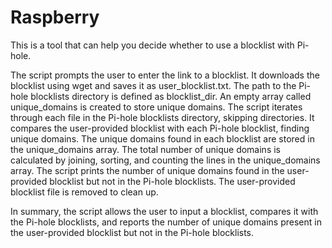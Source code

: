 # Raspberry

This is a tool that can help you decide whether to use a blocklist with Pi-hole.

The script prompts the user to enter the link to a blocklist.
It downloads the blocklist using wget and saves it as user_blocklist.txt.
The path to the Pi-hole blocklists directory is defined as blocklist_dir.
An empty array called unique_domains is created to store unique domains.
The script iterates through each file in the Pi-hole blocklists directory, skipping directories.
It compares the user-provided blocklist with each Pi-hole blocklist, finding unique domains.
The unique domains found in each blocklist are stored in the unique_domains array.
The total number of unique domains is calculated by joining, sorting, and counting the lines in the unique_domains array.
The script prints the number of unique domains found in the user-provided blocklist but not in the Pi-hole blocklists.
The user-provided blocklist file is removed to clean up.

In summary, the script allows the user to input a blocklist, compares it with the Pi-hole blocklists, and reports the number of unique domains present in the user-provided blocklist but not in the Pi-hole blocklists.
